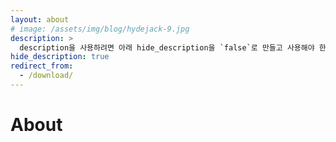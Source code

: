 ```yaml
---
layout: about
# image: /assets/img/blog/hydejack-9.jpg
description: >
  description을 사용하려면 아래 hide_description을 `false`로 만들고 사용해야 한다. author 내용은 _data/authors.yml에서 수정한다.
hide_description: true
redirect_from:
  - /download/
---
```


# About

<!--author-->

